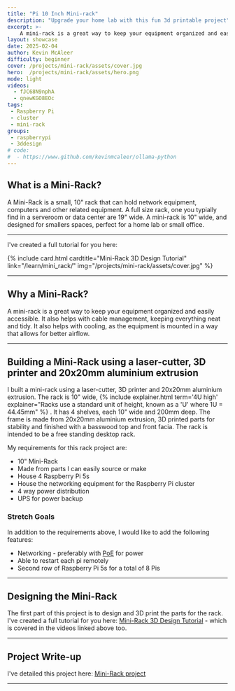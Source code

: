 ```yaml
---
title: "Pi 10 Inch Mini-rack"
description: "Upgrade your home lab with this fun 3d printable project"
excerpt: >-
    A mini-rack is a great way to keep your equipment organized and easily accessible.
layout: showcase
date: 2025-02-04
author: Kevin McAleer
difficulty: beginner
cover: /projects/mini-rack/assets/cover.jpg
hero:  /projects/mini-rack/assets/hero.png
mode: light
videos:
  - fJC68N9nphA
  - qnewKGO8EOc
tags:
 - Raspberry Pi
 - cluster
 - mini-rack
groups:
 - raspberrypi
 - 3ddesign
# code:
#  - https://www.github.com/kevinmcaleer/ollama-python
---
```


## What is a Mini-Rack?

A Mini-Rack is a small, 10" rack that can hold network equipment, computers and other related equipment. A full size rack, one you typially find in a serveroom or data center are 19" wide. A mini-rack is 10" wide, and designed for smallers spaces, perfect for a home lab or small office.

---

I've created a full tutorial for you here:

<div class="row row-cols-1 row-cols-2 row-cols-md-2 g-3">
    {% include card.html cardtitle="Mini-Rack 3D Design Tutorial" link="/learn/mini_rack/" img="/projects/mini-rack/assets/cover.jpg" %}

</div>

---

## Why a Mini-Rack?

A mini-rack is a great way to keep your equipment organized and easily accessible. It also helps with cable management, keeping everything neat and tidy. It also helps with cooling, as the equipment is mounted in a way that allows for better airflow.

---

## Building a Mini-Rack using a laser-cutter, 3D printer and 20x20mm aluminium extrusion

I built a mini-rack using a laser-cutter, 3D printer and 20x20mm aluminium extrusion. The rack is 10" wide, {% include explainer.html term='4U high' explainer="Racks use a standard unit of height, known as a 'U' where 1U = 44.45mm" %} . It has 4 shelves, each 10" wide and 200mm deep. The frame is made from 20x20mm aluminium extrusion, 3D printed parts for stability and finished with a basswood top and front facia. The rack is intended to be a free standing desktop rack.

My requirements for this rack project are:

- 10" Mini-Rack
- Made from parts I can easily source or make
- House 4 Raspberry Pi 5s
- House the networking equipment for the Raspberry Pi cluster
- 4 way power distribution
- UPS for power backup

### Stretch Goals

In addition to the requirements above, I would like to add the following features:

- Networking - preferably with [PoE](/resources/glossary.html#poe) for power
- Able to restart each pi remotely
- Second row of Raspberry Pi 5s for a total of 8 Pis

---

## Designing the Mini-Rack

The first part of this project is to design and 3D print the parts for the rack. I've created a full tutorial for you here: [Mini-Rack 3D Design Tutorial](/learn/mini_rack/) - which is covered in the videos linked above too.

---

## Project Write-up

I've detailed this project here: [Mini-Rack project](/projects/mini-rack/)

---
